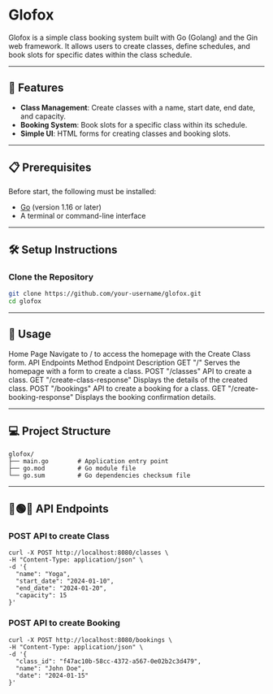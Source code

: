 # Glofox

Glofox is a simple class booking system built with Go (Golang) and the Gin web framework. It allows users to create classes, define schedules, and book slots for specific dates within the class schedule.

---

## 🚀 Features

- **Class Management**: Create classes with a name, start date, end date, and capacity.
- **Booking System**: Book slots for a specific class within its schedule.
- **Simple UI**: HTML forms for creating classes and booking slots.

---

## 📋 Prerequisites

Before start, the following must be installed:

- [Go](https://golang.org/dl/) (version 1.16 or later)
- A terminal or command-line interface

---

## 🛠️ Setup Instructions

### Clone the Repository

```bash
git clone https://github.com/your-username/glofox.git
cd glofox
```

---

## 📖 Usage
Home Page
Navigate to / to access the homepage with the Create Class form.
API Endpoints
Method	Endpoint	Description
GET  "/"	Serves the homepage with a form to create a class.
POST	"/classes"	API to create a class.
GET  "/create-class-response"	Displays the details of the created class.
POST	"/bookings"	API to create a booking for a class.
GET  "/create-booking-response"	Displays the booking confirmation details.

---

## 💻 Project Structure

```
glofox/
├── main.go        # Application entry point
├── go.mod         # Go module file
└── go.sum         # Go dependencies checksum file
```

---

## 🔴🟢🔵 API Endpoints

### POST API to create Class 
```
curl -X POST http://localhost:8080/classes \
-H "Content-Type: application/json" \
-d '{
  "name": "Yoga",
  "start_date": "2024-01-10",
  "end_date": "2024-01-20",
  "capacity": 15
}'
```

### POST API to create Booking
```
curl -X POST http://localhost:8080/bookings \
-H "Content-Type: application/json" \
-d '{
  "class_id": "f47ac10b-58cc-4372-a567-0e02b2c3d479",
  "name": "John Doe",
  "date": "2024-01-15"
}'
```

